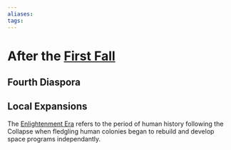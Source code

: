```yaml
---
aliases:
tags:
---
```


# After the [First Fall](first-empire.md#Collapse)

## Fourth Diaspora

## Local Expansions 

The [Enlightenment Era](enlightenment-era.md) refers to the period of human history following the Collapse when fledgling human colonies began to rebuild and develop space programs independantly.
